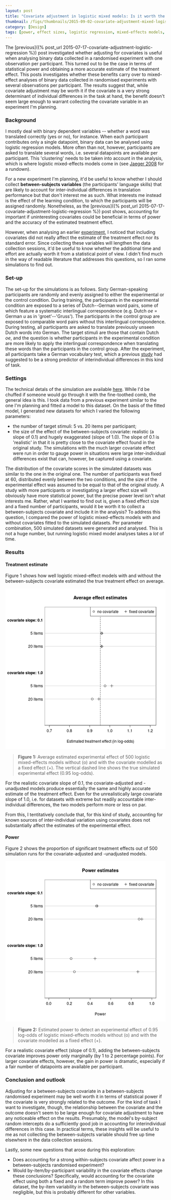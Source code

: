 ```yaml
---
layout: post
title: "Covariate adjustment in logistic mixed models: Is it worth the effort?"
thumbnail: /figs/thumbnails/2015-09-02-covariate-adjustment-mixed-logistic-regression.png
category: [Design]
tags: [power, effect sizes, logistic regression, mixed-effects models, R]
---
```


The [previous]({% post_url 2015-07-17-covariate-adjustment-logistic-regression %}) post
investigated whether adjusting for covariates is useful 
when analysing binary data collected in a randomised experiment with one observation per participant.
This turned out to be the case in terms of statistical power 
and obtaining a more accurate estimate of the treatment effect.
This posts investigates whether these benefits carry over to 
mixed-effect analyses of binary data collected in randomised experiments 
with several observations per participant.
The results suggest that, while covariate adjustment may be worth it if the covariate is a very strong determinant of individual differences in the task at hand,
the benefit doesn't seem large enough to warrant collecting the covariate variable in an experiment I'm planning.

<!--more-->

### Background
I mostly deal with binary dependent variables -- whether a word was translated correctly (yes or no), for instance.
When each participant contributes only a single datapoint,
binary data can be analysed using logistic regression models.
More often than not, however, participants are asked to translate several words,
i.e. several datapoints are available per participant.
This 'clustering' needs to be taken into account in the analysis, which is where logistic mixed-effects models come in 
(see [Jaeger 2008](http://www.ncbi.nlm.nih.gov/pmc/articles/PMC2613284/) for a rundown).

For a new experiment I'm planning, 
it'd be useful to know whether I should collect **between-subjects variables** 
(the participants' language skills) 
that are likely to account for inter-individual differences in translation performance 
but that don't interest me as such.
What interests me instead is the effect of the learning condition, to which the participants will be assigned randomly.
Nonetheless, as the [previous]({% post_url 2015-07-17-covariate-adjustment-logistic-regression %}) post shows,
accounting for important if uninteresting covariates could be beneficial in terms of power and the accuracy of the estimated treatment effect.

However, when analysing an earlier [experiment](http://homeweb.unifr.ch/VanhoveJ/Pub/papers/Vanhove_CorrespondenceRules.pdf), 
I noticed that including covariates did not really affect the estimate of the treatment effect nor its standard error.
Since collecting these variables will lengthen the data collection sessions,
it'd be useful to know whether the additional time and effort are actually worth it from a statistical point of view.
I didn't find much in the way of readable literature that addresses this questions,
so I ran some simulations to find out.

### Set-up
The set-up for the simulations is as follows.
Sixty German-speaking participants are randomly and evenly assigned 
to either the experimental or the control condition.
During training, the participants in the experimental condition are exposed to a series of Dutch--German word pairs, 
some of which feature a systematic interlingual correspondence (e.g. Dutch _oe_ = German _u_ as in 'groet'--'Gruss').
The participants in the control group are exposed to comparable word pairs without this interlingual correspondence.
During testing, all participants are asked to translate previously unseen Dutch words into German.
The target stimuli are those that contain Dutch _oe_,
and the question is whether participants in the experimental condition are more likely 
to apply the interlingual correspondence when translating these words than the participants in the control group.
After the experiment, all participants take a German vocabulary test, 
which a previous [study](http://dx.doi.org/10.1515/iral-2015-0001) had suggested to be a strong predictor of
interindividual differences in this kind of task.

### Settings

The technical detals of the simulation are available [here](https://github.com/janhove/janhove.github.io/blob/master/RCode/GLMMPowerSimulation.md).
While I'd be chuffed if someone would go through it with the fine-toothed comb,
the general idea is this.
I took data from a previous experiment similar to the one I'm planning and fitted a model to this dataset.
On the basis of the fitted model, I generated new datasets for which I varied the following parameters:

* the number of target stimuli: 5 vs. 20 items per participant;
* the size of the effect of the between-subjects covariate: realistic (a slope of 0.1) and hugely exaggerated (slope of 1.0). The slope of 0.1 is 'realistic' in that it is pretty close to the covariate effect found in the original study.
The simulations with the much larger covariate effect were run in order to gauge power in situations were large inter-individual differences exist that can, however, be captured using a covariate.

The distribution of the covariate scores in the simulated datasets was similar 
to the one in the original one.
The number of participants was fixed at 60, distributed evenly between the two conditions,
and the size of the experimental effect was assumed to be equal to that of the original study.
A study with more participants or investigating a larger effect size will obviously have more statistical power,
but the precise power level isn't what interests me.
Rather, what I wanted to find out is, given a fixed effect size and a fixed number of participants,
would it be worth it to collect a between-subjects covariate and include it in the analysis?
To address this question, I compared the power of logistic mixed-effects models with and without covariates fitted to the simulated datasets.
Per parameter combination, 500 simulated datasets were generated and analysed.
This is not a huge number, but running logistic mixed model analyses takes a _lot_ of time.

### Results

#### Treatment estimate

Figure 1 shows how well logistic mixed-effect models with and without the between-subjects covariate estimated the true treatment effect on average.


![center](/figs/2015-09-02-covariate-adjustment-mixed-logistic-regression/unnamed-chunk-1-1.png) 

> **Figure 1:** Average estimated experimental effect of 500 logistic mixed-effects models without (o) and with the covariate modelled as a fixed effect (+).
> The vertical dashed line shows the true simulated experimental effect (0.95 log-odds).

For the realistic covariate slope of 0.1,
the covariate-adjusted and -unadjusted models produce essentially the same and highly accurate estimate of the treatment effect.
Even for the unrealistically large covariate slope of 1.0, i.e. for datasets with extreme but readily accountable inter-individual differences, the two models perform more or less on par.

From this, I tentitatively conclude that, for this kind of study, accounting for known sources of inter-individual variation using covariates does not substantially affect the estimates of the experimental effect.

#### Power

Figure 2 shows the proportion of significant treatment effects out of 500 simulation runs for the covariate-adjusted and -unadjusted models.

![center](/figs/2015-09-02-covariate-adjustment-mixed-logistic-regression/unnamed-chunk-2-1.png) 

> **Figure 2:** Estimated power to detect an experimental effect of 0.95 log-odds of logistic mixed-effects models without (o) and with the covariate modelled as a fixed effect (+).

For a realistic covariate effect (slope of 0.1), adding the between-subjects covariate improves power only marginally (by 1 to 2 percentage points).
For larger covariate effects, however, the gain in power is dramatic,
especially if a fair number of datapoints are available per participant.

### Conclusion and outlook
Adjusting for a between-subjects covariate in a between-subjects randomised experiment may be well worth it 
in terms of statistical power if the covariate is very strongly related to the outcome.
For the kind of task I want to investigate, though, the relationship between the covariate and the outcome doesn't seem to be large enough for covariate adjustment to have any noticeable effect on the results.
Presumably, the model's by-subject random intercepts do a sufficiently good job in accounting for interindividual differences in this case.
In practical terms, these insights will be useful to me as not collecting the between-subjects variable should free up time elsewhere in the data collection sessions.

Lastly, some new questions that arose during this exploration:

* Does accounting for a strong within-subjects covariate affect power in a between-subjects randomised experiment?
* Would by-item/by-participant variability in the covariate effects change these conclusions? Specifically, would accounting for the covariate effect using both a fixed and a random term improve power? In this dataset, the by-item variability in the between-subjects covariate was negligible, but this is probably different for other variables.
